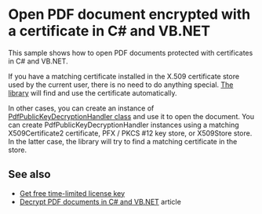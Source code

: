 # Open PDF document encrypted with a certificate in C# and VB.NET
This sample shows how to open PDF documents protected with certificates in C# and VB.NET.

If you have a matching certificate installed in the X.509 certificate store used by the current user, there is no need to do anything special. [The library](https://bitmiracle.com/pdf-library/) will find and use the certificate automatically. 

In other cases, you can create an instance of [PdfPublicKeyDecryptionHandler class](https://bitmiracle.com/pdf-library/api/pdfpublickeydecryptionhandler) and use it to open the document. You can create PdfPublicKeyDecryptionHandler instances using a matching X509Certificate2 certificate, PFX / PKCS #12 key store, or X509Store store. In the latter case, the library will try to find a matching certificate in the store.

## See also
* [Get free time-limited license key](https://bitmiracle.com/pdf-library/download)
* [Decrypt PDF documents in C# and VB.NET](https://bitmiracle.com/pdf-library/passwords/decrypt) article
